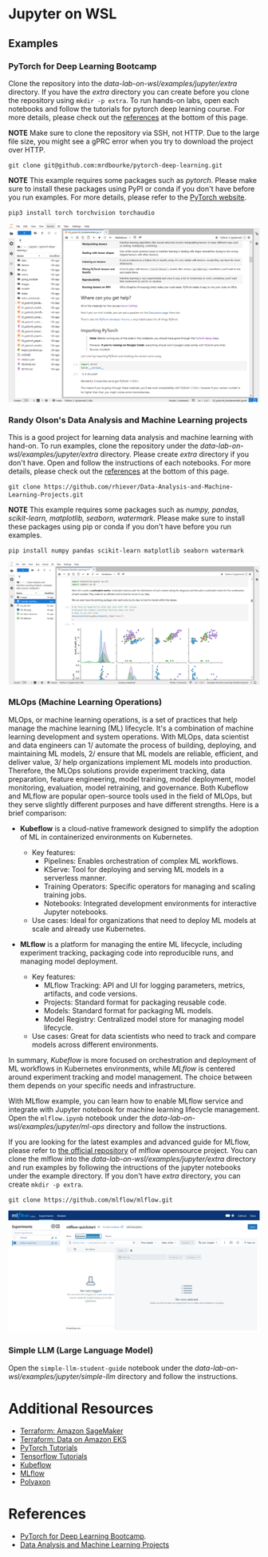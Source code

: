 # Jupyter on WSL
## Examples
### PyTorch for Deep Learning Bootcamp
Clone the repository into the *data-lab-on-wsl/examples/jupyter/extra* directory. If you have the *extra* directory you can create before you clone the repository using `mkdir -p extra`. To run hands-on labs, open each notebooks and follow the tutorials for pytorch deep learning course. For more details, please check out the [references](./README.md#references) at the bottom of this page.

**NOTE** Make sure to clone the repository via SSH, not HTTP. Due to the large file size, you might see a gPRC error when you try to download the project over HTTP.
```
git clone git@github.com:mrdbourke/pytorch-deep-learning.git
```

**NOTE** This example requires some packages such as *pytorch*. Please make sure to install these packages using PyPI or conda if you don't have before you run examples. For more details, please refer to the [PyTorch website](https://pytorch.org).
```
pip3 install torch torchvision torchaudio
```

![wsl-jupyter-dl-pytorch-bootcamp](../../images/wsl-jupyter-dl-pytorch-bootcamp.png)

### Randy Olson's Data Analysis and Machine Learning projects
This is a good project for learning data analysis and machine learning with hand-on. To run examples, clone the repository under the *data-lab-on-wsl/examples/jupyter/extra* directory. Please create *extra* directory if you don't have. Open and follow the instructions of each notebooks. For more details, please check out the [references](./README.md#references) at the bottom of this page.

```
git clone https://github.com/rhiever/Data-Analysis-and-Machine-Learning-Projects.git
```

**NOTE** This example requires some packages such as *numpy, pandas, scikit-learn, matplotlib, seaborn, watermark*. Please make sure to install these packages using pip or conda if you don't have before you run examples.
```
pip install numpy pandas scikit-learn matplotlib seaborn watermark
```

![wsl-jupyter-da-ml-randy](../../images/wsl-jupyter-da-ml-randy.png)

### MLOps (Machine Learning Operations)
MLOps, or machine learning operations, is a set of practices that help manage the machine learning (ML) lifecycle. It's a combination of machine learning development and system operations. With MLOps, data scientist and data engineers can 1/ automate the process of building, deploying, and maintaining ML models, 2/ ensure that ML models are reliable, efficient, and deliver value, 3/ help organizations implement ML models into production. Therefore, the MLOps solutions provide experiment tracking, data preparation, feature engineering, model training, model deployment, model monitoring, evaluation, model retraining, and governance. Both Kubeflow and MLflow are popular open-source tools used in the field of MLOps, but they serve slightly different purposes and have different strengths. Here is a brief comparison:

- **Kubeflow** is a cloud-native framework designed to simplify the adoption of ML in containerized environments on Kubernetes.
  - Key features:
    - Pipelines: Enables orchestration of complex ML workflows.
    - KServe: Tool for deploying and serving ML models in a serverless manner.
    - Training Operators: Specific operators for managing and scaling training jobs.
    - Notebooks: Integrated development environments for interactive Jupyter notebooks.
  - Use cases: Ideal for organizations that need to deploy ML models at scale and already use Kubernetes.

- **MLflow** is a platform for managing the entire ML lifecycle, including experiment tracking, packaging code into reproducible runs, and managing model deployment.
  - Key features:
    - MLflow Tracking: API and UI for logging parameters, metrics, artifacts, and code versions.
    - Projects: Standard format for packaging reusable code.
    - Models: Standard format for packaging ML models.
    - Model Registry: Centralized model store for managing model lifecycle.
  - Use cases: Great for data scientists who need to track and compare models across different environments.

In summary, *Kubeflow* is more focused on orchestration and deployment of ML workflows in Kubernetes environments, while *MLflow* is centered around experiment tracking and model management. The choice between them depends on your specific needs and infrastructure.

With MLflow example, you can learn how to enable MLflow service and integrate with Jupyter notebook for machine learning lifecycle management. Open the `mlflow.ipynb` notebook under the *data-lab-on-wsl/examples/jupyter/ml-ops* directory and follow the instructions.

If you are looking for the latest examples and advanced guide for MLflow, please refer to [the official repository](https://github.com/mlflow/mlflow) of mlflow opensource project. You can clone the mlflow into the *data-lab-on-wsl/examples/jupyter/extra* directory and run examples by following the intructions of the jupyter notebooks under the example directory. If you don't have *extra* directory, you can create `mkdir -p extra`.
```
git clone https://github.com/mlflow/mlflow.git
```

![mlflow-web](../../images/wsl-jupyter-mlflow-web.png)

### Simple LLM (Large Language Model)
Open the `simple-llm-student-guide` notebook under the *data-lab-on-wsl/examples/jupyter/simple-llm* directory and follow the instructions.

# Additional Resources
- [Terraform: Amazon SageMaker](https://github.com/Young-ook/terraform-aws-sagemaker/tree/main/examples/blueprint)
- [Terraform: Data on Amazon EKS](https://github.com/Young-ook/terraform-aws-eks/tree/main/examples/data-ai)
- [PyTorch Tutorials](https://pytorch.org/tutorials/)
- [Tensorflow Tutorials](https://www.tensorflow.org/tutorials)
- [Kubeflow](https://www.kubeflow.org/)
- [MLflow](https://mlflow.org/)
- [Polyaxon](https://polyaxon.com/)

# References
- [PyTorch for Deep Learning Bootcamp](https://github.com/mrdbourke/pytorch-deep-learning).
- [Data Analysis and Machine Learning Projects](https://github.com/rhiever/Data-Analysis-and-Machine-Learning-Projects)

